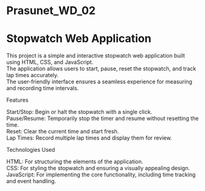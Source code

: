 # Prasunet_WD_02
# Stopwatch Web Application

This project is a simple and interactive stopwatch web application built using HTML, CSS, and JavaScript.</br>
The application allows users to start, pause, reset the stopwatch, and track lap times accurately. </br>
The user-friendly interface ensures a seamless experience for measuring and recording time intervals.</br>

Features

Start/Stop: Begin or halt the stopwatch with a single click.</br>
Pause/Resume: Temporarily stop the timer and resume without resetting the time.</br>
Reset: Clear the current time and start fresh.</br>
Lap Times: Record multiple lap times and display them for review.</br>

Technologies Used

HTML: For structuring the elements of the application.</br>
CSS: For styling the stopwatch and ensuring a visually appealing design.</br>
JavaScript: For implementing the core functionality, including time tracking and event handling.</br>

